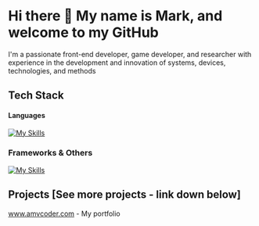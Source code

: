 # Hi there 👋 My name is Mark, and welcome to my GitHub

I'm a passionate front-end developer, game developer, and researcher with experience in the development and innovation of systems, devices, technologies, and methods

## Tech Stack

#### Languages
[![My Skills](https://skillicons.dev/icons?i=python,js,react,threejs,dart,expressjs,typescript,c#,c++)](https://skillicons.dev)

### Frameworks & Others
[![My Skills](https://skillicons.dev/icons?i=html,css,postgresql,mongodb,django,unity,blender)](https://skillicons.dev)


## Projects [See more projects - link down below]

www.amvcoder.com - My portfolio
